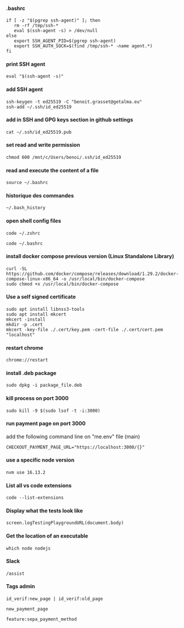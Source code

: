 #### .bashrc

```
if [ -z "$(pgrep ssh-agent)" ]; then
   rm -rf /tmp/ssh-*
   eval $(ssh-agent -s) > /dev/null
else
   export SSH_AGENT_PID=$(pgrep ssh-agent)
   export SSH_AUTH_SOCK=$(find /tmp/ssh-* -name agent.*)
fi
```


#### print SSH agent
```
eval "$(ssh-agent -s)"
```
#### add SSH agent
```
ssh-keygen -t ed25519 -C "benoit.grasset@getalma.eu"
ssh-add ~/.ssh/id_ed25519
```
#### add in SSH and GPG keys section in github settings
```
cat ~/.ssh/id_ed25519.pub
```

#### set read and write permission
```
chmod 600 /mnt/c/Users/benoi/.ssh/id_ed25519
```

####  read and execute the content of a file
```
source ~/.bashrc
```

#### historique des commandes
```
~/.bash_history
```

#### open shell config files
```
code ~/.zshrc
```
```
code ~/.bashrc
```

#### install docker compose previous version (Linux Standalone Library)
```
curl -SL https://github.com/docker/compose/releases/download/1.29.2/docker-compose-linux-x86_64 -o /usr/local/bin/docker-compose
sudo chmod +x /usr/local/bin/docker-compose
```

#### Use a self signed certificate
```
sudo apt install libnss3-tools
sudo apt install mkcert
mkcert -install
mkdir -p .cert
mkcert -key-file ./.cert/key.pem -cert-file ./.cert/cert.pem "localhost"
```

#### restart chrome
```
chrome://restart
```

#### install .deb package
```
sudo dpkg -i package_file.deb
```

#### kill process on port 3000
```
sudo kill -9 $(sudo lsof -t -i:3000)
```

#### run payment page on port 3000
add the following command line on "me.env" file (main)
```
CHECKOUT_PAYMENT_PAGE_URL="https://localhost:3000/{}"
```

#### use a specific node version
```
nvm use 16.13.2
```

#### List all vs code extensions
```
code --list-extensions
```

#### Display what the tests look like
```
screen.logTestingPlaygroundURL(document.body)
```

#### Get the location of an executable
```
which node nodejs
```

#### Slack
```
/assist
```

#### Tags admin
```
id_verif:new_page | id_verif:old_page
```
```
new_payment_page
```
```
feature:sepa_payment_method
```
